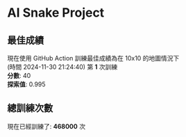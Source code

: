 
# AI Snake Project

## **最佳成績**
現在使用 GitHub Action 訓練最佳成績為在 10x10 的地圖情況下  
(時間 2024-11-30 21:24:40) 第 **1** 次訓練  
**分數**: 40  
**探索值**: 0.995

## 總訓練次數
現在已經訓練了: **468000** 次
